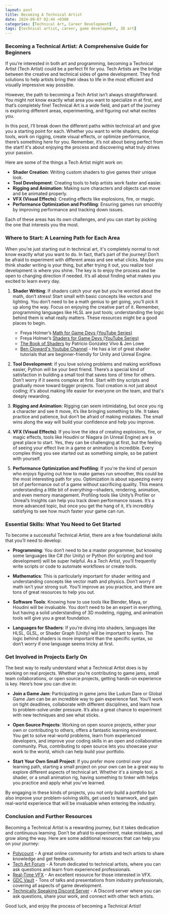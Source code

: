 ```yaml
---
layout: post
title: Becoming A Technical Artist
date: 2024-09-07 02:44 +0300
categories: [Technical Art, Career Development]
tags: [technical artist, career, game development, 3D art]
---
```


### Becoming a Technical Artist: A Comprehensive Guide for Beginners

If you’re interested in both art and programming, becoming a Technical Artist (Tech Artist) could be a perfect fit for you. Tech Artists are the bridge between the creative and technical sides of game development. They find solutions to help artists bring their ideas to life in the most efficient and visually impressive way possible.

However, the path to becoming a Tech Artist isn’t always straightforward. You might not know exactly what area you want to specialize in at first, and that’s completely fine! Technical Art is a wide field, and part of the journey is exploring different areas, experimenting, and figuring out what excites you.

In this post, I’ll break down the different paths within technical art and give you a starting point for each. Whether you want to write shaders, develop tools, work on rigging, create visual effects, or optimize performance, there’s something here for you. Remember, it’s not about being perfect from the start! it's about enjoying the process and discovering what truly drives your passion.

Here are some of the things a Tech Artist might work on:

- **Shader Creation**: Writing custom shaders to give games their unique look.
- **Tool Development**: Creating tools to help artists work faster and easier.
- **Rigging and Animation**: Making sure characters and objects can move and be animated properly.
- **VFX (Visual Effects)**: Creating effects like explosions, fire, or magic.
- **Performance Optimization and Profiling**: Ensuring games run smoothly by improving performance and tracking down issues.

Each of these areas has its own challenges, and you can start by picking the one that interests you the most.

### Where to Start: A Learning Path for Each Area

When you're just starting out in technical art, it's completely normal to not know exactly what you want to do. In fact, that’s part of the journey! Don’t be afraid to experiment with different areas and see what clicks. Maybe you think shader writing is your thing, but after trying it out, you realize tool development is where you shine. The key is to enjoy the process and be open to changing direction if needed. It’s all about finding what makes you excited to learn every day.

1. **Shader Writing**: If shaders catch your eye but you’re worried about the math, don’t stress! Start small with basic concepts like vectors and lighting. You don’t need to be a math genius to get going, you'll pick it up along the way. Focus on enjoying the creative part of it. Remember, programming languages like HLSL are just tools; understanding the logic behind them is what really matters. These resources might be a good places to begin.

   - Freya Holmer’s [Math for Game Devs (YouTube Series)](https://youtube.com/playlist?list=PLImQaTpSAdsD88wprTConznD1OY1EfK_V&si=0Yv4grmZ4HvgiVhN)
   - Freya Holmer’s [Shaders for Game Devs (YouTube Series)](https://youtube.com/playlist?list=PLImQaTpSAdsCnJon-Eir92SZMl7tPBS4Z&si=syaBY1hvaY9QF1wq)
   - [The Book of Shaders](https://thebookofshaders.com/) by Patricio Gonzalez Vivo & Jen Lowe
   - [Ben Cloward's Youtube Channel](https://www.youtube.com/@BenCloward) - He has a lot of great shader tutorials that are beginner-friendly for Unity and Unreal Engine.

2. **Tool Development**: If you love solving problems and making workflows easier, Python will be your best friend. There’s a special kind of satisfaction in building a small tool that saves tons of time for others. Don’t worry if it seems complex at first. Start with tiny scripts and gradually move toward bigger projects. Tool creation is not just about coding; it's about making life easier for everyone on the team, and that's deeply rewarding.

3. **Rigging and Animation**: Rigging can seem intimidating, but once you rig a character and see it move, it’s like bringing something to life. It takes practice and patience, but don’t be afraid of making mistakes. The small wins along the way will build your confidence and help you improve.

4. **VFX (Visual Effects)**: If you love the idea of creating explosions, fire, or magic effects, tools like Houdini or Niagara (in Unreal Engine) are a great place to start. Yes, they can be challenging at first, but the feeling of seeing your effect live in a game or animation is incredible. Every complex thing you see started out as something simple, so be patient with yourself.

5. **Performance Optimization and Profiling**: If you're the kind of person who enjoys figuring out how to make games run smoother, this could be the most interesting path for you. Optimization is about squeezing every bit of performance out of a game without sacrificing quality. This means understanding a little bit of everything—shaders, rendering, animation, and even memory management. Profiling tools like Unity’s Profiler or Unreal’s Insights can help you track down performance issues. It’s a more advanced topic, but once you get the hang of it, it’s incredibly satisfying to see how much faster your game can run.

### Essential Skills: What You Need to Get Started

To become a successful Technical Artist, there are a few foundational skills that you’ll need to develop:

- **Programming**: You don’t need to be a master programmer, but knowing some languages like C# (for Unity) or Python (for scripting and tool development) will be super helpful. As a Tech Artist, you’ll frequently write scripts or code to automate workflows or create tools.
- **Mathematics**: This is particularly important for shader writing and understanding concepts like vector math and physics. Don’t worry if math isn’t your strong suit. You’ll improve as you practice, and there are tons of great resources to help you out.

- **Software Tools**: Knowing how to use tools like Blender, Maya, or Houdini will be invaluable. You don’t need to be an expert in everything, but having a solid understanding of 3D modeling, rigging, and animation tools will give you a great foundation.

- **Languages for Shaders**: If you’re diving into shaders, languages like HLSL, GLSL, or Shader Graph (Unity) will be important to learn. The logic behind shaders is more important than the specific syntax, so don’t worry if one language seems tricky at first.

### Get Involved in Projects Early On

The best way to really understand what a Technical Artist does is by working on real projects. Whether you’re contributing to game jams, small team collaborations, or open source projects, getting hands-on experience is key. Here’s how you can dive in:

- **Join a Game Jam**: Participating in game jams like Ludum Dare or Global Game Jam can be an incredible way to gain experience fast. You’ll work on tight deadlines, collaborate with different disciplines, and learn how to problem-solve under pressure. It’s also a great chance to experiment with new techniques and see what sticks.

- **Open Source Projects**: Working on open source projects, either your own or contributing to others, offers a fantastic learning environment. You get to solve real-world problems, learn from experienced developers, and improve your coding skills in an open and collaborative community. Plus, contributing to open source lets you showcase your work to the world, which can help build your portfolio.

- **Start Your Own Small Project**: If you prefer more control over your learning path, starting a small project on your own can be a great way to explore different aspects of technical art. Whether it's a simple tool, a shader, or a small animation rig, having something to tinker with helps you practice and apply what you've learned.

By engaging in these kinds of projects, you not only build a portfolio but also improve your problem-solving skills, get used to teamwork, and gain real-world experience that will be invaluable when entering the industry.

### Conclusion and Further Resources

Becoming a Technical Artist is a rewarding journey, but it takes dedication and continuous learning. Don’t be afraid to experiment, make mistakes, and grow along the way. Here are some additional resources that can help you on your journey:

- [Polycount](https://polycount.com/) - A great online community for artists and tech artists to share knowledge and get feedback.
- [Tech Art Forum](https://tech-artists.org/) - A forum dedicated to technical artists, where you can ask questions and learn from experienced professionals.
- [Real-Time VFX](https://realtimevfx.com/) - An excellent resource for those interested in VFX.
- [GDC Vault](https://www.gdcvault.com/) - Tons of talks and presentations from industry professionals, covering all aspects of game development.
- [Technically Speaking Discord Server](https://discord.gg/GpSyZE9e5K) - A Discord server where you can ask questions, share your work, and connect with other tech artists.

Good luck, and enjoy the process of becoming a Technical Artist!
